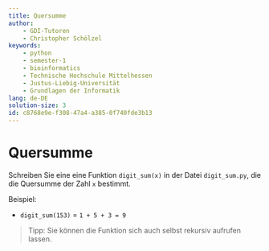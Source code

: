```yaml
---
title: Quersumme
author:
    - GDI-Tutoren
    - Christopher Schölzel
keywords:
    - python
    - semester-1
    - bioinformatics
    - Technische Hochschule Mittelhessen
    - Justus-Liebig-Universität
    - Grundlagen der Informatik
lang: de-DE
solution-size: 3
id: c8768e9e-f308-47a4-a385-0f740fde3b13
---
```


# Quersumme

Schreiben Sie eine eine Funktion `digit_sum(x)` in der Datei `digit_sum.py`, die die Quersumme der Zahl `x` bestimmt.

Beispiel:

* `digit_sum(153)` = `1 + 5 + 3 = 9`

> Tipp: Sie können die Funktion sich auch selbst rekursiv aufrufen lassen.
